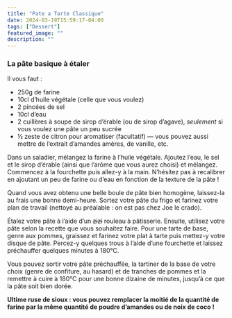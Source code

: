 ```yaml
---
title: "Pate a Tarte Classique"
date: 2024-03-19T15:59:17-04:00
tags: ["Dessert"]
featured_image: ""
description: ""
---
```


### La pâte basique à étaler

Il vous faut :

- 250g de farine
- 10cl d’huile végétale (celle que vous voulez)
- 2 pincées de sel
- 10cl d’eau
- 2 cuillères à soupe de sirop d’érable (ou de sirop d’agave), *seulement* si vous voulez une pâte un peu sucrée
- ½ zeste de citron pour aromatiser (facultatif) — vous pouvez aussi mettre de l’extrait d’amandes amères, de vanille, etc.

Dans un saladier, mélangez la farine à l’huile végétale. Ajoutez l’eau, le sel et le sirop d’érable (ainsi que l’arôme que vous aurez choisi) et mélangez. Commencez à la fourchette puis allez-y à la main. N’hésitez pas à recalibrer en ajoutant un peu de farine ou d’eau en fonction de la texture de la pâte !

Quand vous avez obtenu une belle boule de pâte bien homogène, laissez-la au frais une bonne demi-heure. Sortez votre pâte du frigo et farinez votre plan de travail (nettoyé au préalable : on est pas chez Joe le crado).

Étalez votre pâte à l’aide d’un ~~zizi~~ rouleau à pâtisserie. Ensuite, utilisez votre pâte selon la recette que vous souhaitez faire. Pour une tarte de base, genre aux pommes, graissez et farinez votre plat à tarte puis mettez-y votre disque de pâte. Percez-y quelques trous à l’aide d’une fourchette et laissez préchauffer quelques minutes à 180°C.

Vous pouvez sortir votre pâte préchauffée, la tartiner de la base de votre choix (genre de confiture, au hasard) et de tranches de pommes et la remettre à cuire à 180°C pour une bonne dizaine de minutes, jusqu’à ce que la pâte soit bien dorée.

**Ultime ruse de sioux : vous pouvez remplacer la moitié de la quantité de farine par la même quantité de poudre d’amandes ou de noix de coco !**

